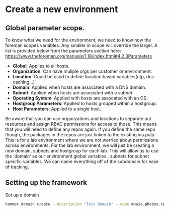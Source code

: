 # Create a new environment

## Global parameter scope.

To know what we need for the environment, we need to know how the foreman scopes
variables.  Any smaller in scope will override the larger.  A list is provided 
below from the parameters section here: https://www.theforeman.org/manuals/1.18/index.html#4.2.3Parameters

* **Global**: Applies to all hosts.
* **Organization**: Can have muliple orgs per customer or environment.
* **Location**: Could be used to define location based variables(ntp, dns caching...)
* **Domain**: Applied when hosts are associated with a DNS domain.
* **Subnet**: Applied when hosts are associated with a subnet.
* **Operating System**: Applied with hosts are assocated with an OS.
* **Hostgroup Parameters**: Applied to hosts grouped within a hostgroup.
* **Host Parameters**: Applied to a single host.

Be aware that you can use organizations and locations to separate out resources and assign
RBAC permissions for access to those.  This means that you will need to define any repos
again.  If you define the same repo though, the packages in the repos are just linked to
the existing via pulp. This is for a lab environment where we are not worried about permissions
across environments.  For the lab environment, we will just be creating a new domain, subnets and
hostgroup for each lab.  This will allow us to use the 'domain' as our environment global variables
, subnets for subnet specific variables.  We can name everything off of the subdomain for ease of
tracking.



## Setting up the framework


Set up a domain
```bash
hammer domain create --description "Test Domain" --name mnaio.phobos.rpc.rackspace.com --organization-id 3 --location-id 4

```



